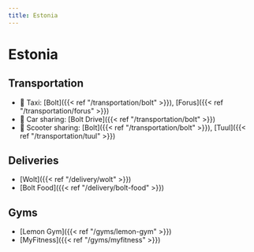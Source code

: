 ```yaml
---
title: Estonia
---
```


# Estonia

## Transportation
- 🚕 Taxi: [Bolt]({{< ref "/transportation/bolt" >}}), [Forus]({{< ref "/transportation/forus" >}})
- 🚙 Car sharing: [Bolt Drive]({{< ref "/transportation/bolt" >}})
- 🛴 Scooter sharing: [Bolt]({{< ref "/transportation/bolt" >}}), [Tuul]({{< ref "/transportation/tuul" >}})

## Deliveries
- [Wolt]({{< ref "/delivery/wolt" >}})
- [Bolt Food]({{< ref "/delivery/bolt-food" >}})

## Gyms
- [Lemon Gym]({{< ref "/gyms/lemon-gym" >}})
- [MyFitness]({{< ref "/gyms/myfitness" >}})
